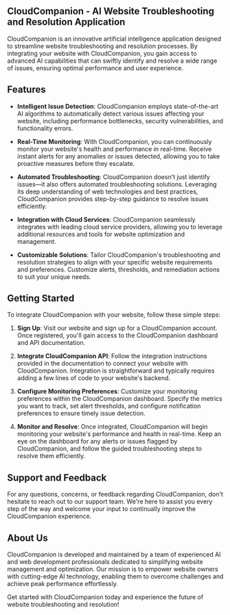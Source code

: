 ## CloudCompanion - AI Website Troubleshooting and Resolution Application

CloudCompanion is an innovative artificial intelligence application designed to streamline website troubleshooting and resolution processes. By integrating your website with CloudCompanion, you gain access to advanced AI capabilities that can swiftly identify and resolve a wide range of issues, ensuring optimal performance and user experience.

## Features

- **Intelligent Issue Detection**: CloudCompanion employs state-of-the-art AI algorithms to automatically detect various issues affecting your website, including performance bottlenecks, security vulnerabilities, and functionality errors.

- **Real-Time Monitoring**: With CloudCompanion, you can continuously monitor your website's health and performance in real-time. Receive instant alerts for any anomalies or issues detected, allowing you to take proactive measures before they escalate.

- **Automated Troubleshooting**: CloudCompanion doesn't just identify issues—it also offers automated troubleshooting solutions. Leveraging its deep understanding of web technologies and best practices, CloudCompanion provides step-by-step guidance to resolve issues efficiently.

- **Integration with Cloud Services**: CloudCompanion seamlessly integrates with leading cloud service providers, allowing you to leverage additional resources and tools for website optimization and management.

- **Customizable Solutions**: Tailor CloudCompanion's troubleshooting and resolution strategies to align with your specific website requirements and preferences. Customize alerts, thresholds, and remediation actions to suit your unique needs.

## Getting Started

To integrate CloudCompanion with your website, follow these simple steps:

1. **Sign Up**: Visit our website and sign up for a CloudCompanion account. Once registered, you'll gain access to the CloudCompanion dashboard and API documentation.

2. **Integrate CloudCompanion API**: Follow the integration instructions provided in the documentation to connect your website with CloudCompanion. Integration is straightforward and typically requires adding a few lines of code to your website's backend.

3. **Configure Monitoring Preferences**: Customize your monitoring preferences within the CloudCompanion dashboard. Specify the metrics you want to track, set alert thresholds, and configure notification preferences to ensure timely issue detection.

4. **Monitor and Resolve**: Once integrated, CloudCompanion will begin monitoring your website's performance and health in real-time. Keep an eye on the dashboard for any alerts or issues flagged by CloudCompanion, and follow the guided troubleshooting steps to resolve them efficiently.

## Support and Feedback

For any questions, concerns, or feedback regarding CloudCompanion, don't hesitate to reach out to our support team. We're here to assist you every step of the way and welcome your input to continually improve the CloudCompanion experience.

## About Us

CloudCompanion is developed and maintained by a team of experienced AI and web development professionals dedicated to simplifying website management and optimization. Our mission is to empower website owners with cutting-edge AI technology, enabling them to overcome challenges and achieve peak performance effortlessly.

Get started with CloudCompanion today and experience the future of website troubleshooting and resolution!



